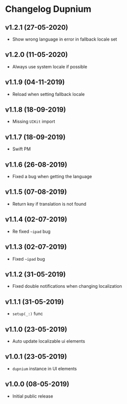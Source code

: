 # Changelog Dupnium

## v1.2.1 (27-05-2020)
- Show wrong language in error in fallback locale set

## v1.2.0 (11-05-2020)
- Always use system locale if possible

## v1.1.9 (04-11-2019)
- Reload when setting fallback locale

## v1.1.8 (18-09-2019)
- Missing `UIKit` import

## v1.1.7 (18-09-2019)
- Swift PM

## v1.1.6 (26-08-2019)
- Fixed a bug when getting the language

## v1.1.5 (07-08-2019)
- Return key if translation is not found

## v1.1.4 (02-07-2019)
- Re fixed `~ipad` bug

## v1.1.3 (02-07-2019)
- Fixed `~ipad` bug

## v1.1.2 (31-05-2019)
- Fixed double notifications when changing localization

## v1.1.1 (31-05-2019)
- `setup(_:)` func

## v1.1.0 (23-05-2019)
- Auto update localizable ui elements

## v1.0.1 (23-05-2019)
- `dupnium` instance in UI elements

## v1.0.0 (08-05-2019)
- Initial public release
